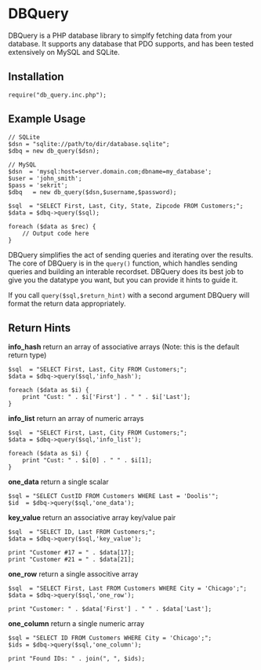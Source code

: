 DBQuery
=======

DBQuery is a PHP database library to simplfy fetching data from your database.
It supports any database that PDO supports, and has been tested extensively
on MySQL and SQLite.

Installation
------------

~~~
require("db_query.inc.php");
~~~

Example Usage
-------------

~~~
// SQLite
$dsn = "sqlite://path/to/dir/database.sqlite";
$dbq = new db_query($dsn);

// MySQL
$dsn  = 'mysql:host=server.domain.com;dbname=my_database';
$user = 'john_smith';
$pass = 'sekrit';
$dbq   = new db_query($dsn,$username,$password);

$sql  = "SELECT First, Last, City, State, Zipcode FROM Customers;";
$data = $dbq->query($sql);

foreach ($data as $rec) {
	// Output code here
}
~~~

DBQuery simplifies the act of sending queries and iterating over the results.
The core of DBQuery is in the `query()` function, which handles sending
queries and building an interable recordset. DBQuery does its best job to 
give you the datatype you want, but you can provide it hints to guide it.

If you call `query($sql,$return_hint)` with a second argument DBQuery will 
format the return data appropriately.

Return Hints
------------ 

**info_hash** return an array of associative arrays (Note: this is the default return type)

~~~
$sql  = "SELECT First, Last, City FROM Customers;";
$data = $dbq->query($sql,'info_hash');

foreach ($data as $i) {
	print "Cust: " . $i['First'] . " " . $i['Last'];
}
~~~

**info_list** return an array of numeric arrays

~~~
$sql  = "SELECT First, Last, City FROM Customers;";
$data = $dbq->query($sql,'info_list');

foreach ($data as $i) {
	print "Cust: " . $i[0] . " " . $i[1];
}
~~~

**one_data** return a single scalar

~~~
$sql = "SELECT CustID FROM Customers WHERE Last = 'Doolis'";
$id  = $dbq->query($sql,'one_data');
~~~

**key_value** return an associative array key/value pair

~~~
$sql  = "SELECT ID, Last FROM Customers;";
$data = $dbq->query($sql,'key_value');

print "Customer #17 = " . $data[17];
print "Customer #21 = " . $data[21];
~~~

**one_row** return a single associtive array

~~~
$sql  = "SELECT First, Last FROM Customers WHERE City = 'Chicago';";
$data = $dbq->query($sql,'one_row');

print "Customer: " . $data['First'] . " " . $data['Last'];
~~~

**one_column** return a single numeric array

~~~
$sql = "SELECT ID FROM Customers WHERE City = 'Chicago';";
$ids = $dbq->query($sql,'one_column');

print "Found IDs: " . join(", ", $ids);
~~~
